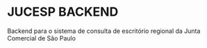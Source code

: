 # JUCESP BACKEND

Backend para o sistema de consulta de escritório regional da Junta Comercial de São Paulo
